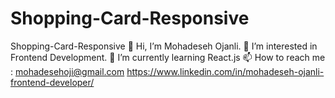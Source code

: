 # Shopping-Card-Responsive
Shopping-Card-Responsive
👋 Hi, I’m Mohadeseh Ojanli.
👀 I’m interested in Frontend Development.
🌱 I’m currently learning React.js
📫 How to reach me : mohadesehoji@gmail.com
https://www.linkedin.com/in/mohadeseh-ojanli-frontend-developer/
